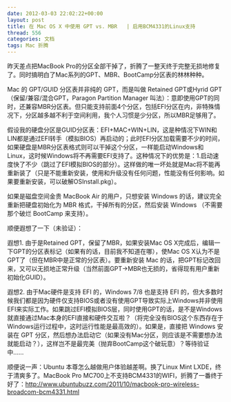 ```yaml
---
date: 2012-03-03 22:02:22+00:00
layout: post
title: 在 Mac OS X 中使用 GPT vs. MBR   | 启用BCM4331的Linux支持
thread: 556
categories: 文档
tags: Mac 折腾
---
```


昨天差点把MacBook Pro的分区全部干掉了，折腾了一整天终于完整无损地修复了。同时搞明白了Mac系列的GPT、MBR、BootCamp分区表的林林种种。  
  
Mac 的 GPT/GUID 分区表并非纯的 GPT，而是叫做 Retained GPT或Hyrid GPT（保留/兼容/混合GPT，Paragon Partition Manager 叫法）：意即使用GPT的同时，还兼容MBR分区表。<!-- more -->但只能支持前面4个分区，包括EFI分区在内，非特殊情况下，分区越多越不利于空间利用，我个人习惯是少分区，所以MBR足够用了。  
  
假设我的硬盘分区是GUID分区表：EFI+MAC+WIN+LIN，这是种情况下WIN和LIN都是通过EFI转手（模拟BIOS）再启动的；此时EFI分区加载需要不少的时间，如果硬盘是MBR分区表格式则可以干掉这个分区，一样能启动Windows和Linux，这时候Windows将不再需要EFI支持了。这种情况下的优势是：1.启动速度快了不少（跳过了EFI模拟BIOS的部分）。这样做的唯一坏处就是Mac将不能再重新装了（只是不能重新安装，使用和升级没有任何问题，性能没有任何影响。如果要重新安装，可以破解OSInstall.pkg）。  
  
如果是磁盘空间金贵 MacBook Air 的用户，只想安装 Windows 的话，建议完全重新把硬盘初始化为 MBR 格式，干掉所有的分区，然后安装 Windows （不需要那个破烂 BootCamp 来支持）。  
  
顺便遐想了一下（未验证）：  
  
遐想1. 由于是Retained GPT，保留了MBR，如果安装Mac OS X完成后，编辑一下GPT的分区表标记（如果有的话，目前我不知道在哪），使Mac OS X认为不是GPT了（但在MBR中是正常的分区表）。要重新安装 Mac 的话，把GPT标记改回来，又可以无损地正常升级（当然前面GPT->MBR也无损的，省得现有用户重新初始化GUID）。  
  
遐想2. 由于Mac硬件是支持 EFI 的，Windows 7/8 也是支持 EFI 的，但大多数时候我们都是因为硬件仅支持BIOS或者没有使用GPT导致实际上Windows并非使用EFI来实际工作。如果跳过EFI模拟BIOS层，同时使用GPT的话，是不是Windows就直接通过Mac本身的EFI直接和硬件交互啦？（将完全没有BIOS这个东西存在于Windows运行过程中，这时运行性能是最高效的）。如果是，直接把 Windows 安装在 GPT 分区，然后想办法启动它（如果没有Mac分区，则应该是不需要想办法就能启动？），这样岂不是最完美（抛弃BootCamp这个破玩意）？等待验证中……  
  
顺便说一声：Ubuntu 本尊怎么越做用户体验越差啊。换了Linux Mint LXDE，终于清爽多了。MacBook Pro MC700上不支持BCM4331的WIFI，折腾了一番终于好了：http://www.ubuntubuzz.com/2011/10/macbook-pro-wireless-broadcom-bcm4331.html
